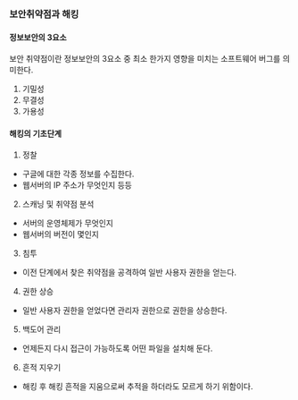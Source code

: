 ### 보안취약점과 해킹
#### 정보보안의 3요소
보안 취약점이란 정보보안의 3요소 중 최소 한가지 영향을 미치는 소프트웨어 버그를 의미한다.
1. 기밀성
2. 무결성
3. 가용성

#### 해킹의 기초단계
1. 정찰
- 구글에 대한 각종 정보를 수집한다.
- 웹서버의 IP 주소가 무엇인지 등등

2. 스캐닝 및 취약점 분석
- 서버의 운영체제가 무엇인지 
- 웹서버의 버전이 몇인지

3. 침투
- 이전 단계에서 찾은 취약점을 공격하여 일반 사용자 권한을 얻는다.

4. 권한 상승
- 일반 사용자 권한을 얻었다면 관리자 권한으로 권한을 상승한다.

5. 백도어 관리
- 언제든지 다시 접근이 가능하도록 어떤 파일을 설치해 둔다.

6. 흔적 지우기
- 해킹 후 해킹 흔적을 지움으로써 추적을 하더라도 모르게 하기 위함이다.